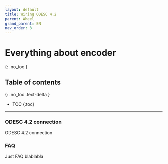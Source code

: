 ```yaml
---
layout: default
title: Wiring ODESC 4.2
parent: Wheel
grand_parent: EN
nav_order: 3
---
```


# Everything about encoder
{: .no_toc }

## Table of contents
{: .no_toc .text-delta }

- TOC
{:toc}

---

### ODESC 4.2 connection
ODESC 4.2 connection

### FAQ
Just FAQ blablabla